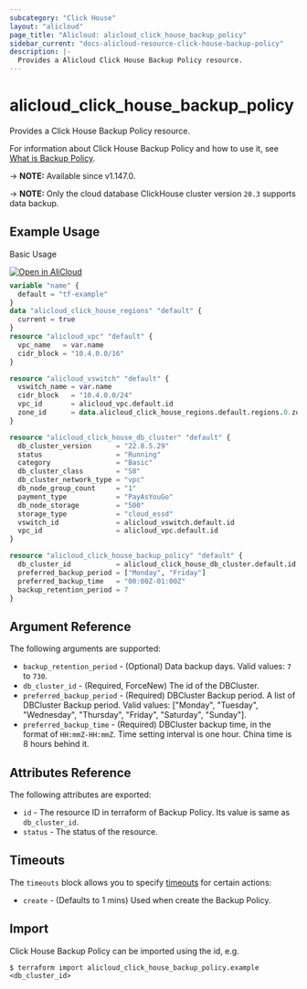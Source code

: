 ```yaml
---
subcategory: "Click House"
layout: "alicloud"
page_title: "Alicloud: alicloud_click_house_backup_policy"
sidebar_current: "docs-alicloud-resource-click-house-backup-policy"
description: |-
  Provides a Alicloud Click House Backup Policy resource.
---
```


# alicloud_click_house_backup_policy

Provides a Click House Backup Policy resource.

For information about Click House Backup Policy and how to use it, see [What is Backup Policy](https://www.alibabacloud.com/help/zh/clickhouse/latest/api-clickhouse-2019-11-11-createbackuppolicy).

-> **NOTE:** Available since v1.147.0.

-> **NOTE:** Only the cloud database ClickHouse cluster version `20.3` supports data backup.

## Example Usage

Basic Usage

<div style="display: block;margin-bottom: 40px;"><div class="oics-button" style="float: right;position: absolute;margin-bottom: 10px;">
  <a href="https://api.aliyun.com/terraform?resource=alicloud_click_house_backup_policy&exampleId=941b444e-b3fd-7248-1589-834e274b2179740808a3&activeTab=example&spm=docs.r.click_house_backup_policy.0.941b444eb3&intl_lang=EN_US" target="_blank">
    <img alt="Open in AliCloud" src="https://img.alicdn.com/imgextra/i1/O1CN01hjjqXv1uYUlY56FyX_!!6000000006049-55-tps-254-36.svg" style="max-height: 44px; max-width: 100%;">
  </a>
</div></div>

```terraform
variable "name" {
  default = "tf-example"
}
data "alicloud_click_house_regions" "default" {
  current = true
}
resource "alicloud_vpc" "default" {
  vpc_name   = var.name
  cidr_block = "10.4.0.0/16"
}

resource "alicloud_vswitch" "default" {
  vswitch_name = var.name
  cidr_block   = "10.4.0.0/24"
  vpc_id       = alicloud_vpc.default.id
  zone_id      = data.alicloud_click_house_regions.default.regions.0.zone_ids.1.zone_id
}

resource "alicloud_click_house_db_cluster" "default" {
  db_cluster_version      = "22.8.5.29"
  status                  = "Running"
  category                = "Basic"
  db_cluster_class        = "S8"
  db_cluster_network_type = "vpc"
  db_node_group_count     = "1"
  payment_type            = "PayAsYouGo"
  db_node_storage         = "500"
  storage_type            = "cloud_essd"
  vswitch_id              = alicloud_vswitch.default.id
  vpc_id                  = alicloud_vpc.default.id
}

resource "alicloud_click_house_backup_policy" "default" {
  db_cluster_id           = alicloud_click_house_db_cluster.default.id
  preferred_backup_period = ["Monday", "Friday"]
  preferred_backup_time   = "00:00Z-01:00Z"
  backup_retention_period = 7
}
```

## Argument Reference

The following arguments are supported:

* `backup_retention_period` - (Optional) Data backup days. Valid values: `7` to `730`.
* `db_cluster_id` - (Required, ForceNew) The id of the DBCluster.
* `preferred_backup_period` - (Required) DBCluster Backup period. A list of DBCluster Backup period. Valid values: ["Monday", "Tuesday", "Wednesday", "Thursday", "Friday", "Saturday", "Sunday"].
* `preferred_backup_time` - (Required) DBCluster backup time, in the format of `HH:mmZ-HH:mmZ`. Time setting interval is one hour. China time is 8 hours behind it.

## Attributes Reference

The following attributes are exported:

* `id` - The resource ID in terraform of Backup Policy. Its value is same as `db_cluster_id`.
* `status` - The status of the resource.

## Timeouts

The `timeouts` block allows you to specify [timeouts](https://developer.hashicorp.com/terraform/language/resources/syntax#operation-timeouts) for certain actions:

* `create` - (Defaults to 1 mins) Used when create the Backup Policy.

## Import

Click House Backup Policy can be imported using the id, e.g.

```shell
$ terraform import alicloud_click_house_backup_policy.example <db_cluster_id>
```